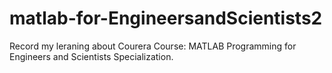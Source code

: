 # matlab-for-EngineersandScientists2
Record my leraning about Courera Course: MATLAB Programming for Engineers and Scientists Specialization.
